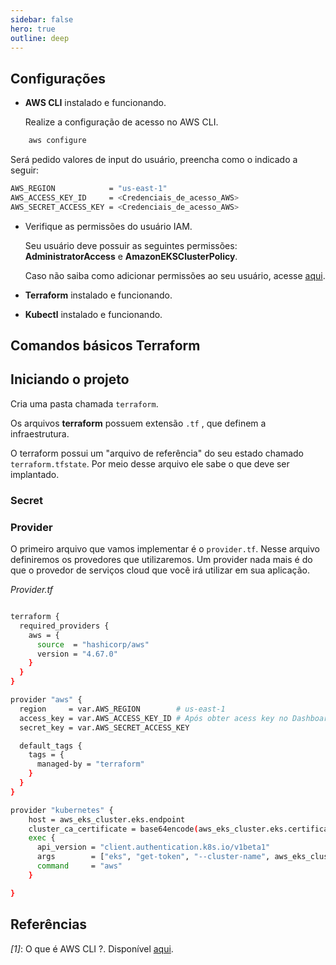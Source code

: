 ```yaml
---
sidebar: false
hero: true
outline: deep
---
```


<VPDocHero
    class="VPDocHero VPDocHero-minimum"
    name="O Projeto"
    text="Configurando uma infraestrutura escalável para hospedagem de aplicações"
    image="https://raw.githubusercontent.com/Tarikul-Islam-Anik/Animated-Fluent-Emojis/master/Emojis/Travel%20and%20places/Rocket.png"
    :actions="[
        {
            theme: 'alt',
            text:'Clone o repositório',
            link:'https://github.com/leticiacb1/SIA/tree/main'
        },
    ]"
/>

## Configurações

* **AWS CLI** instalado e funcionando. 
    
    Realize a configuração de acesso no AWS CLI.

```bash
    aws configure
```

Será pedido valores de input do usuário, preencha como o indicado a seguir:

```bash
AWS_REGION            = "us-east-1"
AWS_ACCESS_KEY_ID     = <Credenciais_de_acesso_AWS>
AWS_SECRET_ACCESS_KEY = <Credenciais_de_acesso_AWS>
```

* Verifique as permissões do usuário IAM. 

  Seu usuário deve possuir as seguintes permissões: **AdministratorAccess** e **AmazonEKSClusterPolicy**. 
  
  Caso não saiba como adicionar permissões ao seu usuário, acesse [aqui](https://docs.aws.amazon.com/pt_br/IAM/latest/UserGuide/access_policies_manage-attach-detach.html).

* **Terraform** instalado e funcionando. 

* **Kubectl** instalado e funcionando. 

## Comandos básicos Terraform

## Iniciando o projeto

Cria uma pasta chamada `terraform`.

Os arquivos **terraform** possuem extensão `.tf` , que definem a infraestrutura.

O terraform possui um "arquivo de referência" do seu estado chamado `terraform.tfstate`. Por meio desse arquivo ele sabe o que deve ser implantado.

### Secret

### Provider

O primeiro arquivo que vamos implementar é o `provider.tf`. Nesse arquivo definiremos os provedores que utilizaremos. Um provider nada mais é do que o provedor de serviços cloud que você irá utilizar em sua aplicação.

*Provider.tf*
```bash

terraform {
  required_providers {
    aws = {
      source  = "hashicorp/aws"
      version = "4.67.0"
    }
  }
}

provider "aws" {
  region     = var.AWS_REGION        # us-east-1
  access_key = var.AWS_ACCESS_KEY_ID # Após obter acess key no Dashboard da Amazon
  secret_key = var.AWS_SECRET_ACCESS_KEY

  default_tags {
    tags = {
      managed-by = "terraform"
    }
  }
}

provider "kubernetes" {
    host = aws_eks_cluster.eks.endpoint
    cluster_ca_certificate = base64encode(aws_eks_cluster.eks.certificate_authority[0].data)
    exec {
      api_version = "client.authentication.k8s.io/v1beta1"
      args        = ["eks", "get-token", "--cluster-name", aws_eks_cluster.eks.name]
      command     = "aws"
    }

}

```

## Referências

*[1]*: O que é AWS CLI ?. Disponível [aqui](https://docs.aws.amazon.com/cli/latest/userguide/getting-started-install.html).
<br>